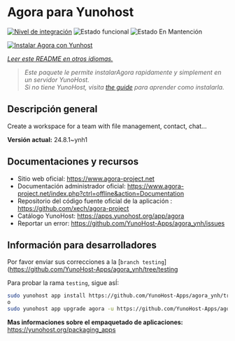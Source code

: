 <!--
Este archivo README esta generado automaticamente<https://github.com/YunoHost/apps/tree/master/tools/readme_generator>
No se debe editar a mano.
-->

# Agora para Yunohost

[![Nivel de integración](https://dash.yunohost.org/integration/agora.svg)](https://ci-apps.yunohost.org/ci/apps/agora/) ![Estado funcional](https://ci-apps.yunohost.org/ci/badges/agora.status.svg) ![Estado En Mantención](https://ci-apps.yunohost.org/ci/badges/agora.maintain.svg)

[![Instalar Agora con Yunhost](https://install-app.yunohost.org/install-with-yunohost.svg)](https://install-app.yunohost.org/?app=agora)

*[Leer este README en otros idiomas.](./ALL_README.md)*

> *Este paquete le permite instalarAgora rapidamente y simplement en un servidor YunoHost.*  
> *Si no tiene YunoHost, visita [the guide](https://yunohost.org/install) para aprender como instalarla.*

## Descripción general

Create a workspace for a team with file management, contact, chat...

**Versión actual:** 24.8.1~ynh1
## Documentaciones y recursos

- Sitio web oficial: <https://www.agora-project.net>
- Documentación administrador oficial: <https://www.agora-project.net/index.php?ctrl=offline&action=Documentation>
- Repositorio del código fuente oficial de la aplicación : <https://github.com/xech/agora-project>
- Catálogo YunoHost: <https://apps.yunohost.org/app/agora>
- Reportar un error: <https://github.com/YunoHost-Apps/agora_ynh/issues>

## Información para desarrolladores

Por favor enviar sus correcciones a la [`branch testing`](https://github.com/YunoHost-Apps/agora_ynh/tree/testing

Para probar la rama `testing`, sigue asÍ:

```bash
sudo yunohost app install https://github.com/YunoHost-Apps/agora_ynh/tree/testing --debug
o
sudo yunohost app upgrade agora -u https://github.com/YunoHost-Apps/agora_ynh/tree/testing --debug
```

**Mas informaciones sobre el empaquetado de aplicaciones:** <https://yunohost.org/packaging_apps>

